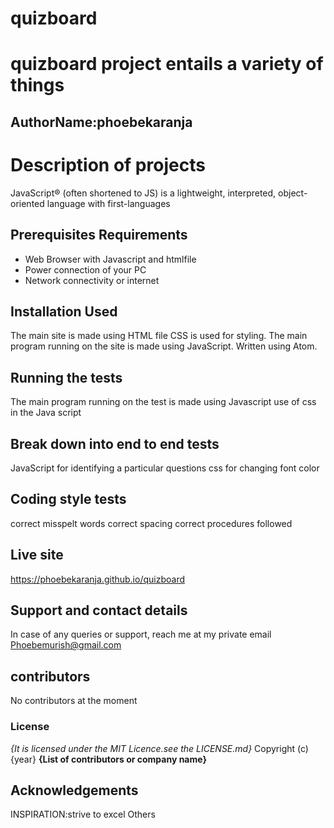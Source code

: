 # quizboard
# quizboard project entails a variety of things
## AuthorName:phoebekaranja
# Description of projects
JavaScript® (often shortened to JS) is a lightweight, interpreted, object-oriented language with first-languages
## Prerequisites Requirements
* Web Browser with Javascript and htmlfile
* Power connection of your PC
* Network connectivity or internet
## Installation Used
The main site is made using HTML file
CSS is used for styling.
The main program running on the site is made using JavaScript.
Written using Atom.
## Running the tests
The main program running on the test is made using Javascript
use of css in the Java script
## Break down into end to end tests
JavaScript for identifying a particular questions
css for changing font color
## Coding style tests
correct misspelt words
correct spacing
correct procedures followed
## Live site
https://phoebekaranja.github.io/quizboard
## Support and contact details
In case of any queries or support, reach me at my private email
Phoebemurish@gmail.com
## contributors
No contributors at the moment
### License
*{It is licensed under the MIT Licence.see the LICENSE.md}*
Copyright (c) {year} **{List of contributors or company name}**
## Acknowledgements
INSPIRATION:strive to excel
Others  
